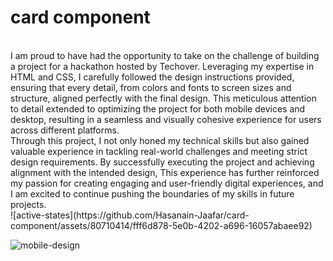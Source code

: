 # card component 
<br>
I am proud to have had the opportunity to take on the challenge of building a project for a hackathon hosted by Techover. Leveraging my expertise in HTML and CSS,
I carefully followed the design instructions provided, ensuring that every detail, from colors and fonts to screen sizes and structure, aligned perfectly with the
final design.
This meticulous attention to detail extended to optimizing the project for both mobile devices and desktop, resulting in a seamless and visually cohesive
experience for users across different platforms.
<br>
Through this project, I not only honed my technical skills but also gained valuable experience in tackling real-world challenges and meeting strict design requirements.
By successfully executing the project and achieving alignment with the intended design,
This experience has further reinforced my passion for creating engaging and user-friendly
digital experiences, and I am excited to continue pushing the boundaries of my skills in future projects.<br>
![active-states](https://github.com/Hasanain-Jaafar/card-component/assets/80710414/fff6d878-5e0b-4202-a696-16057abaee92)


<br>

![mobile-design](https://github.com/Hasanain-Jaafar/card-component/assets/80710414/df952e82-97ed-4845-81ba-32f3ba6d3019)
